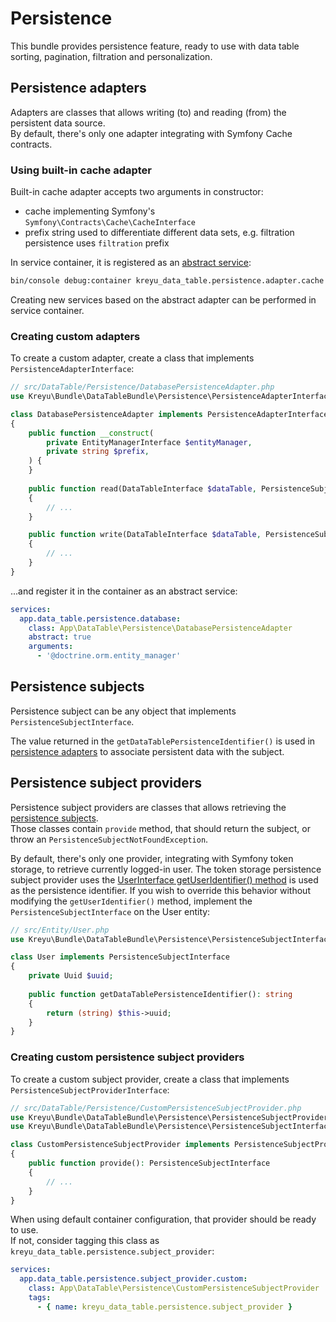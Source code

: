 # Persistence

This bundle provides persistence feature, ready to use with data table sorting, pagination, filtration and personalization.

## Persistence adapters

Adapters are classes that allows writing (to) and reading (from) the persistent data source.  
By default, there's only one adapter integrating with Symfony Cache contracts.

### Using built-in cache adapter

Built-in cache adapter accepts two arguments in constructor:

- cache implementing Symfony's `Symfony\Contracts\Cache\CacheInterface`
- prefix string used to differentiate different data sets, e.g. filtration persistence uses `filtration` prefix

In service container, it is registered as an [abstract service](https://symfony.com/doc/current/service_container/parent_services.html):

```bash
bin/console debug:container kreyu_data_table.persistence.adapter.cache
```

Creating new services based on the abstract adapter can be performed in service container.

### Creating custom adapters

To create a custom adapter, create a class that implements `PersistenceAdapterInterface`:

```php
// src/DataTable/Persistence/DatabasePersistenceAdapter.php
use Kreyu\Bundle\DataTableBundle\Persistence\PersistenceAdapterInterface;

class DatabasePersistenceAdapter implements PersistenceAdapterInterface
{
    public function __construct(
        private EntityManagerInterface $entityManager,
        private string $prefix,
    ) {
    }
    
    public function read(DataTableInterface $dataTable, PersistenceSubjectInterface $subject): mixed
    {
        // ...
    }

    public function write(DataTableInterface $dataTable, PersistenceSubjectInterface $subject, mixed $data): void
    {
        // ...
    }
}
```

...and register it in the container as an abstract service:

```yaml
services:
  app.data_table.persistence.database:
    class: App\DataTable\Persistence\DatabasePersistenceAdapter
    abstract: true
    arguments:
      - '@doctrine.orm.entity_manager'
```

## Persistence subjects

Persistence subject can be any object that implements `PersistenceSubjectInterface`.

The value returned in the `getDataTablePersistenceIdentifier()` is used in 
[persistence adapters](#persistence-adapters) to associate persistent data with the subject.

## Persistence subject providers

Persistence subject providers are classes that allows retrieving the [persistence subjects](#persistence-subjects).  
Those classes contain `provide` method, that should return the subject, or throw an `PersistenceSubjectNotFoundException`.  

By default, there's only one provider, integrating with Symfony token storage, to retrieve currently logged-in user.
The token storage persistence subject provider uses the [UserInterface getUserIdentifier() method](https://github.com/symfony/symfony/blob/6.3/src/Symfony/Component/Security/Core/User/UserInterface.php#L60)
is used as the persistence identifier. If you wish to override this behavior without modifying the `getUserIdentifier()` method, implement the `PersistenceSubjectInterface` on the User entity:

```php
// src/Entity/User.php
use Kreyu\Bundle\DataTableBundle\Persistence\PersistenceSubjectInterface;

class User implements PersistenceSubjectInterface
{
    private Uuid $uuid;
    
    public function getDataTablePersistenceIdentifier(): string
    {
        return (string) $this->uuid;
    }
}
```

### Creating custom persistence subject providers

To create a custom subject provider, create a class that implements `PersistenceSubjectProviderInterface`:

```php
// src/DataTable/Persistence/CustomPersistenceSubjectProvider.php
use Kreyu\Bundle\DataTableBundle\Persistence\PersistenceSubjectProviderInterface;
use Kreyu\Bundle\DataTableBundle\Persistence\PersistenceSubjectInterface;

class CustomPersistenceSubjectProvider implements PersistenceSubjectProviderInterface
{
    public function provide(): PersistenceSubjectInterface
    {
        // ...
    }
}
```

When using default container configuration, that provider should be ready to use.  
If not, consider tagging this class as `kreyu_data_table.persistence.subject_provider`:

```yaml
services:
  app.data_table.persistence.subject_provider.custom:
    class: App\DataTable\Persistence\CustomPersistenceSubjectProvider
    tags:
      - { name: kreyu_data_table.persistence.subject_provider }
```
